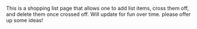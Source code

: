 This is a shopping list page that allows one to add list items, cross them off, and delete them once crossed off. Will update for fun over time. please offer up some ideas!
